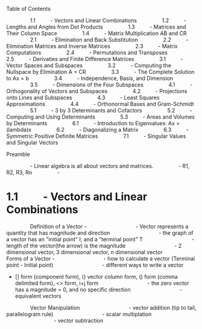 Table of Contents

                1.1          - Vectors and Linear Combinations
                1.2          - Lengths and Angles from Dot Products
                1.3          - Matrices and Their Column Space
                1.4          - Matrix Multiplication AB and CR
                2.1          - Elimination and Back Substitution
                2.2          - Elimination Matrices and Inverse Matrices
                2.3          - Matrix Computations
                2.4          - Permutations and Transposes
                2.5          - Derivaties and Finite Difference Matrices
                3.1          - Vector Spaces and Subspaces
                3.2          - Computing the Nullspace by Elimination A = CR
                3.3          - The Complete Solution to Ax = b
                3.4          - Independence, Basis, and Dimension
                3.5          - Dimensions of the Four Subspaces
                4.1          - Orthogonality of Vectors and Subspaces
                4.2          - Projections onto Lines and Subspaces
                4.3          - Least Squares Approximations
                4.4          - Orthonormal Bases and Gram-Schmidt
                5.1          - 3 by 3 Determinants and Cofactors
                5.2          - Computing and Using Determinants
                5.3          - Areas and Volumes by Determinants
                6.1          - Introduction to Eigenvalues: Ax = (lambda)x
                6.2          - Diagonalizing a Matrix
                6.3          - Symmetric Positive Definite Matrices
                7.1          - Singular Values and Singular Vectors

Preamble

                - Linear algebra is all about vectors and matrices.
                - R1, R2, R3, Rn
                -

# 1.1          - Vectors and Linear Combinations

                Definition of a Vector -
                                - Vector represents a quantity that has magnitude and direction
                                - the graph of a vector has an "initial point" I, and a "terminal point" T
                                - length of the vector(the arrow) is the magnitude
                                - 2 dimensional vector, 3 dimensional vector, n dimensional vector
                Forms of a Vector -
                                - how to calculate a vector (Terminal point - Initial point)
                                - different ways to write a vector

- [] form (component form), () vector column form, () form (comma delimited form), <> form, i+j form
                                - the zero vector has a magnitude = 0, and no specific direction
                                - equivalent vectors

                Vector Manipulation
                                - vector addition (tip to tail, parallelogram rule)
                                - scalar multiplation
                                - vector subtraction

